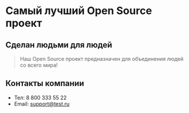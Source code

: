# Самый лучший Open Source проект

## Сделан людьми для людей

> Наш Open Source проект предназначен для объединения людей со всего мира!

## Контакты компании
* Тел: 8 800 333 55 22
* Email: support@test.ru
